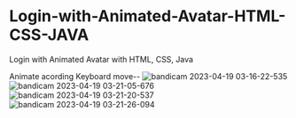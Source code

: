 # Login-with-Animated-Avatar-HTML-CSS-JAVA
Login with Animated Avatar with HTML, CSS, Java

Animate acording Keyboard move--
![bandicam 2023-04-19 03-16-22-535](https://user-images.githubusercontent.com/40088619/232910270-25c65a0e-7e85-41b0-a043-70321fd6c236.jpg)
![bandicam 2023-04-19 03-21-05-676](https://user-images.githubusercontent.com/40088619/232910282-e24a72a5-5908-459a-a27a-7371c036b688.jpg)
![bandicam 2023-04-19 03-21-20-537](https://user-images.githubusercontent.com/40088619/232910241-b9c248bf-4ff2-4360-b759-455837610944.jpg)
![bandicam 2023-04-19 03-21-26-094](https://user-images.githubusercontent.com/40088619/232910250-e4048ed8-e9b5-4d1d-b032-8c355b5c6e9c.jpg)

